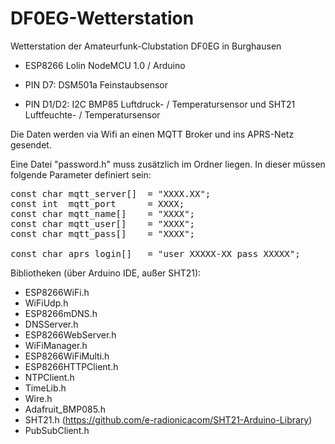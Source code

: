 # DF0EG-Wetterstation
Wetterstation der Amateurfunk-Clubstation DF0EG in Burghausen

- ESP8266 Lolin NodeMCU 1.0 / Arduino

- PIN D7:    DSM501a Feinstaubsensor
- PIN D1/D2: I2C BMP85 Luftdruck- / Temperatursensor und SHT21 Luftfeuchte- / Temperatursensor

Die Daten werden via Wifi an einen MQTT Broker und ins APRS-Netz gesendet.

Eine Datei "password.h" muss zusätzlich im Ordner liegen. In dieser müssen folgende Parameter definiert sein:

<pre>
const char mqtt_server[]  = "XXXX.XX";
const int  mqtt_port      = XXXX;
const char mqtt_name[]    = "XXXX";
const char mqtt_user[]    = "XXXX";
const char mqtt_pass[]    = "XXXX";

const char aprs_login[]   = "user XXXXX-XX pass XXXXX";
</pre>

Bibliotheken (über Arduino IDE, außer SHT21):
- ESP8266WiFi.h
- WiFiUdp.h
- ESP8266mDNS.h
- DNSServer.h
- ESP8266WebServer.h
- WiFiManager.h
- ESP8266WiFiMulti.h
- ESP8266HTTPClient.h
- NTPClient.h
- TimeLib.h
- Wire.h
- Adafruit_BMP085.h
- SHT21.h (https://github.com/e-radionicacom/SHT21-Arduino-Library)
- PubSubClient.h
